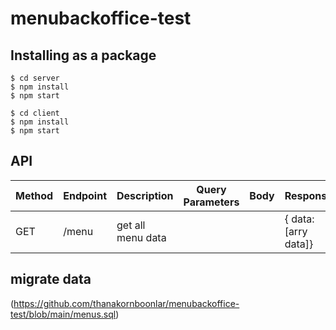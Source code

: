# menubackoffice-test

## Installing as a package
```
$ cd server
$ npm install
$ npm start
```
```
$ cd client
$ npm install
$ npm start
```

## API
Method | Endpoint | Description | Query Parameters | Body | Response
------ | -------- | ----------- | ---------------- | -----| -------
GET    | /menu    | get all menu data |  |  | { data: [arry data]}

## migrate data 
(https://github.com/thanakornboonlar/menubackoffice-test/blob/main/menus.sql)


